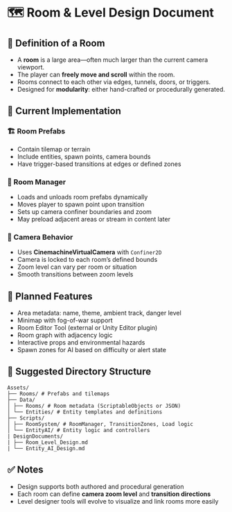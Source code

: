 # 🗺️ Room & Level Design Document

## 🧩 Definition of a Room
- A **room** is a large area—often much larger than the current camera viewport.
- The player can **freely move and scroll** within the room.
- Rooms connect to each other via edges, tunnels, doors, or triggers.
- Designed for **modularity**: either hand-crafted or procedurally generated.

## 🧱 Current Implementation

### 🏗️ Room Prefabs
- Contain tilemap or terrain
- Include entities, spawn points, camera bounds
- Have trigger-based transitions at edges or defined zones

### 🧠 Room Manager
- Loads and unloads room prefabs dynamically
- Moves player to spawn point upon transition
- Sets up camera confiner boundaries and zoom
- May preload adjacent areas or stream in content later

### 🎥 Camera Behavior
- Uses **CinemachineVirtualCamera** with `Confiner2D`
- Camera is locked to each room’s defined bounds
- Zoom level can vary per room or situation
- Smooth transitions between zoom levels

## 🔮 Planned Features
- Area metadata: name, theme, ambient track, danger level
- Minimap with fog-of-war support
- Room Editor Tool (external or Unity Editor plugin)
- Room graph with adjacency logic
- Interactive props and environmental hazards
- Spawn zones for AI based on difficulty or alert state

## 📂 Suggested Directory Structure
```text
Assets/ 
├── Rooms/ # Prefabs and tilemaps 
├── Data/ 
│ ├── Rooms/ # Room metadata (ScriptableObjects or JSON) 
│ └── Entities/ # Entity templates and definitions 
├── Scripts/ 
│ ├── RoomSystem/ # RoomManager, TransitionZones, Load logic 
│ └── EntityAI/ # Entity logic and controllers 
| DesignDocuments/ 
| ├── Room_Level_Design.md 
| └── Entity_AI_Design.md
```

## ✅ Notes
- Design supports both authored and procedural generation
- Each room can define **camera zoom level** and **transition directions**
- Level designer tools will evolve to visualize and link rooms more easily
